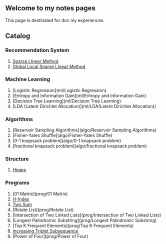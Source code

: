 ## Welcome to my notes pages
This page is destinated for doc my experiences.

## Catalog

### Recommendation System

1. [Sparse LInear Method](recosys/SLIM)
2. [Global Local Sparse LInear Method](recosys/GLSLIM)

### Machine Learning

1. [Logistic Regression](ml/Logistic Regression)
2. [Entropy and Information Gain](ml/Entropy and Information Gain)
3. [Decision Tree Learning](ml/Decision Tree Learning)
4. [LDA (Latent Dirichlet Allocation)](ml/LDA(Latent Dirichlet Allocation))

### Algorithms

1. [Reservoir Sampling Algorithms](algo/Reservoir Sampling Algorithms)
2. [Fisher-Yates Shuffle](algo/Fisher-Yates Shuffle)
3. [0-1 knapsack problem](algo/0-1 knapsack problem)
4. [fractional knapsack problem](algo/fractional knapsack problem)

### Structure
1. [Heaps](structure/heaps)

### Programs

1. [01 Matrix](prog/01 Matrix)
1. [H-Index](prog/H-Index)
1. [Two Sum](prog/2sum)
2. [Rotate List](prog/Rotate List)
3. [Intersection of Two Linked Lists](prog/Intersection of Two Linked Lists)
4. [Longest Palindromic Substring](prog/Longest Palindromic Substring)
5. [Top K Frequent Elements](prog/Top K Frequent Elements)
6. [Increasing Triplet Subsequence](prog/IncreasingTripletSubsequence)
7. [Power of Four](prog/Power of Four)
